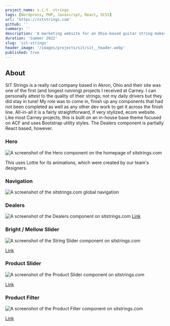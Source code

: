 ```yaml
---
project_name: s.i.t. strings
tags: [Wordpress, PHP, Javascript, React, SCSS]
url: 'https://sitstrings.com'
github: ''
summary: ''
description: 'A marketing website for an Ohio-based guitar string maker'
duration: 'Summer 2022'
slug: 'sit-strings'
header_image: '/images/projects/sit/sit__header.webp'
published: true
---
```


## About

SIT Strings is a really rad company based in Akron, Ohio and their site was one of the first (and longest running) projects I received at Carney. I can personally attest to the quality of their strings; not my daily drivers but they did stay in tune! My role was to come in, finish up any components that had not been completed as well as any other dev work to get it across the finish line. All-in-all it is a fairly straightforward, if very stylized, ecom website. Like most Carney projects, this is built on an in-house base theme focused on ACF and uses Bootstrap utility styles. The Dealers component is partially React based, however.

### Hero

![A screenshot of the Hero component on the homepage of sitstrings.com](/images/projects/sit/sit__header.webp)

This uses Lottie for its animations, which were created by our team's designers.

### Navigation

![A screenshot of the sitstrings.com global navigation](/images/projects/sit/sit__nav.webp)

### Dealers

![A screenshot of the Dealers component on sitstrings.com](/images/projects/sit/sit__dealers.webp)
[Link](https://sitstrings.com/dealers/)

### Bright / Mellow Slider

![A screenshot of the String Slider component on sitstrings.com](/images/projects/sit/sit__string-slider.webp)

[Link](https://sitstrings.com/product-category/electric-guitar-strings/)

### Product Slider

![A screenshot of the Product Slider component on sitstrings.com](/images/projects/sit/sit__product-slider.webp)

[Link](https://sitstrings.com#featured-products)

### Product Filter

![A screenshot of the Product Filter component on sitstrings.com](/images/projects/sit/sit__product-filter.webp)

[Link](https://sitstrings.com/product-category/single-strings/)
